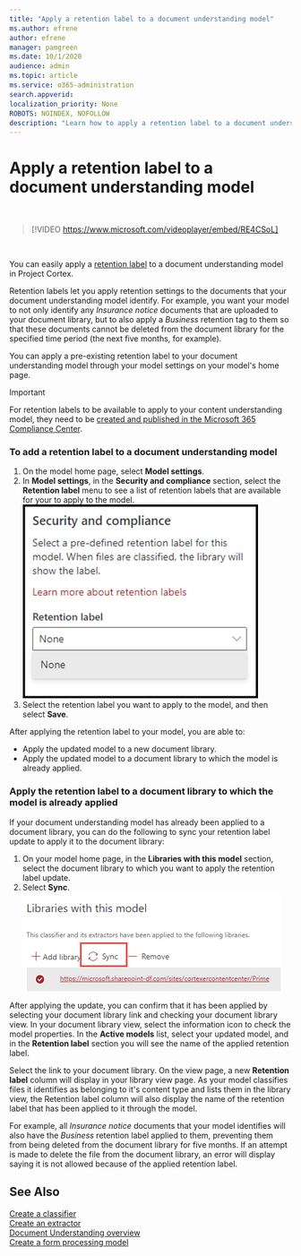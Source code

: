 ```yaml
---
title: "Apply a retention label to a document understanding model"
ms.author: efrene
author: efrene
manager: pamgreen
ms.date: 10/1/2020
audience: admin
ms.topic: article
ms.service: o365-administration
search.appverid: 
localization_priority: None
ROBOTS: NOINDEX, NOFOLLOW
description: "Learn how to apply a retention label to a document understanding model."
---
```


# Apply a retention label to a document understanding model


</br>

> [!VIDEO https://www.microsoft.com/videoplayer/embed/RE4CSoL]

</br>

You can easily apply a [retention label](https://docs.microsoft.com/microsoft-365/compliance/retention?view=o365-worldwide#retention-labels) to a document understanding model in Project Cortex.

Retention labels let you apply retention settings to the documents that your document understanding model identify.  For example, you want your model to not only identify any *Insurance notice* documents that are uploaded to your document library, but to also apply a *Business* retention tag to them so that these documents cannot be deleted from the document library for the specified time period (the next five months, for example).

You can apply a pre-existing retention label to your document understanding model through your model settings on your model's home page. 

> [!Important]
> For retention labels to be available to apply to your content understanding model, they need to be [created and published in the Microsoft 365 Compliance Center](https://docs.microsoft.com/microsoft-365/compliance/create-apply-retention-labels?view=o365-worldwide#how-to-create-and-publish-retention-labels).

### To add a retention label to a document understanding model

1. On the model home page, select **Model settings**.</br>
2. In **Model settings**, in the **Security and compliance** section, select the **Retention label** menu to see a list of retention labels that are available for your to apply to the model.</br>
 ![Retention label menu](../media/content-understanding/retention-label.png)</br> 
3. Select the retention label you want to apply to the model, and then select **Save**.</br>

After applying the retention label to your model, you are able to:
- Apply the updated model to a new document library.
- Apply the updated model to a document library to which the model is already applied.
 
### Apply the retention label to a document library to which the model is already applied

If your document understanding model has already been applied to a document library, you can do the following to sync your retention label update to apply it to the document library:</br>

1. On your model home page, in the **Libraries with this model** section, select the document library to which you want to apply the retention label update. </br> 
2. Select **Sync**. </br>
 ![Sync model](../media/content-understanding/sync-model.png)</br> 


After applying the update, you can confirm that it has been applied by selecting your document library link and checking your document library view. In your document library view, select the information icon to check the model properties.  In the **Active models** list, select your updated model, and in the **Retention label** section you will see the name of the applied retention label.


Select the link to your document library. On the view page, a new **Retention label** column will display in your library view page.  As your model classifies files it identifies as belonging to it's content type and lists them in the library view, the Retention label column will also display the name of the retention label that has been applied to it through the model.


For example, all *Insurance notice* documents that your model identifies will also have the *Business* retention label applied to them, preventing them from being deleted from the document library for five months. If an attempt is made to delete the file from the document library, an error will display saying it is not allowed because of the applied retention label.



## See Also
[Create a classifier](create-a-classifier.md)</br>
[Create an extractor](create-an-extractor.md)</br>
[Document Understanding overview](document-understanding-overview.md)</br>
[Create a form processing model](create-a-form-processing-model.md)  




